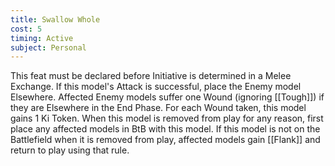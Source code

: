 ```yaml
---
title: Swallow Whole
cost: 5
timing: Active
subject: Personal
---
```

This feat must be declared before Initiative is determined in a Melee Exchange. If this model's Attack is successful, place the Enemy model Elsewhere.
Affected Enemy models suffer one Wound (ignoring [[Tough]]) if they are Elsewhere in the End Phase. For each Wound taken, this model gains 1 Ki Token.
When this model is removed from play for any reason, first place any affected models in BtB with this model. If this model is not on the Battlefield when it is removed from play, affected models gain [[Flank]] and return to play using that rule.